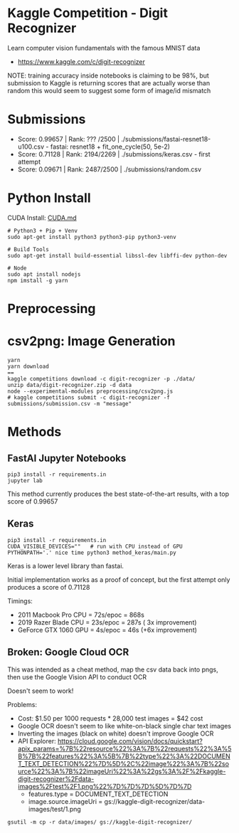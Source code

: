 # Kaggle Competition - Digit Recognizer

Learn computer vision fundamentals with the famous MNIST data
- https://www.kaggle.com/c/digit-recognizer

NOTE: training accuracy inside notebooks is claiming to be 98%, 
but submission to Kaggle is returning scores that are actually worse than random
this would seem to suggest some form of image/id mismatch

# Submissions
- Score: 0.99657 | Rank: ??? /2500 | ./submissions/fastai-resnet18-u100.csv - fastai: resnet18 + fit_one_cycle(50, 5e-2)
- Score: 0.71128 | Rank: 2194/2269 | ./submissions/keras.csv - first attempt
- Score: 0.09671 | Rank: 2487/2500 | ./submissions/random.csv

# Python Install
CUDA Install: [CUDA.md](CUDA.md)
```
# Python3 + Pip + Venv
sudo apt-get install python3 python3-pip python3-venv

# Build Tools
sudo apt-get install build-essential libssl-dev libffi-dev python-dev

# Node
sudo apt install nodejs 
npm imstall -g yarn
```

# Preprocessing
# csv2png: Image Generation
```
yarn
yarn download
==
kaggle competitions download -c digit-recognizer -p ./data/
unzip data/digit-recognizer.zip -d data
node --experimental-modules preprocessing/csv2png.js
# kaggle competitions submit -c digit-recognizer -f submissions/submission.csv -m "message"
```

# Methods

## FastAI Jupyter Notebooks
```
pip3 install -r requirements.in
jupyter lab
``` 
This method currently produces the best state-of-the-art results, with a top score of 0.99657 


## Keras
```
pip3 install -r requirements.in
CUDA_VISIBLE_DEVICES=""   # run with CPU instead of GPU
PYTHONPATH='.' nice time python3 method_keras/main.py 
```

Keras is a lower level library than fastai. 

Initial implementation works as a proof of concept, but the first attempt only produces a score of 0.71128

Timings:
- 2011 Macbook Pro CPU = 72s/epoc = 868s
- 2019 Razer Blade CPU = 23s/epoc = 287s ( 3x improvement)
- GeForce GTX 1060 GPU =  4s/epoc =  46s (+6x improvement)


## Broken: Google Cloud OCR

This was intended as a cheat method, map the csv data back into pngs, then use the Google Vision API to conduct OCR

Doesn't seem to work!

Problems:
- Cost: $1.50 per 1000 requests * 28,000 test images = $42 cost
- Google OCR doesn't seem to like white-on-black single char text images
- Inverting the images (black on white) doesn't improve Google OCR  
- API Explorer: 
  https://cloud.google.com/vision/docs/quickstart?apix_params=%7B%22resource%22%3A%7B%22requests%22%3A%5B%7B%22features%22%3A%5B%7B%22type%22%3A%22DOCUMENT_TEXT_DETECTION%22%7D%5D%2C%22image%22%3A%7B%22source%22%3A%7B%22imageUri%22%3A%22gs%3A%2F%2Fkaggle-digit-recognizer%2Fdata-images%2Ftest%2F1.png%22%7D%7D%7D%5D%7D%7D
  - features.type = DOCUMENT_TEXT_DETECTION
  - image.source.imageUri = gs://kaggle-digit-recognizer/data-images/test/1.png


```
gsutil -m cp -r data/images/ gs://kaggle-digit-recognizer/
```

